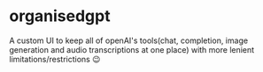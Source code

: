 # organisedgpt

A custom UI to keep all of openAI's tools(chat, completion, image generation and audio transcriptions at one place) with more lenient limitations/restrictions 😉


